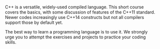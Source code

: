 C++ is a versatile, widely-used compiled language.  This short course covers the basics, with some discussion of features of the C++11 standard.  Newer codes increasingly use C++14 constructs but not all compilers support those by default yet. 

The best way to learn a programming language is to use it.  We strongly urge you
 to attempt the exercises and projects to practice your coding skills.

